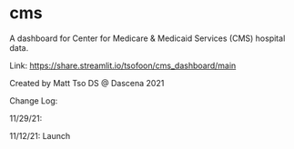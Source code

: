# cms

A dashboard for Center for Medicare & Medicaid Services (CMS) hospital data.

Link:
https://share.streamlit.io/tsofoon/cms_dashboard/main

Created by Matt Tso DS @ Dascena 2021

Change Log:

11/29/21: 

11/12/21: Launch

